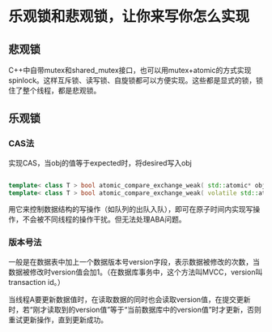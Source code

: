 # 乐观锁和悲观锁，让你来写你怎么实现

## 悲观锁

C++中自带mutex和shared_mutex接口，也可以用mutex+atomic的方式实现spinlock。这样互斥锁、读写锁、自旋锁都可以方便实现。这些都是显式的锁，锁住了整个线程，都是悲观锁。

## 乐观锁

### CAS法

实现CAS，当obj的值等于expected时，将desired写入obj

```c++

template< class T > bool atomic_compare_exchange_weak( std::atomic* obj, T* expected, T desired ); 
template< class T > bool atomic_compare_exchange_weak( volatile std::atomic* obj, T* expected, T desired );

```

用它来控制数据结构的写操作（如队列的出队入队），即可在原子时间内实现写操作，不会被不同线程的操作干扰。但无法处理ABA问题。

### 版本号法

一般是在数据表中加上一个数据版本号version字段，表示数据被修改的次数，当数据被修改时version值会加1。（在数据库事务中，这个方法叫MVCC，version叫transaction id。）

当线程A要更新数据值时，在读取数据的同时也会读取version值，在提交更新时，若“刚才读取到的version值”等于“当前数据库中的version值”时才更新，否则重试更新操作，直到更新成功。

